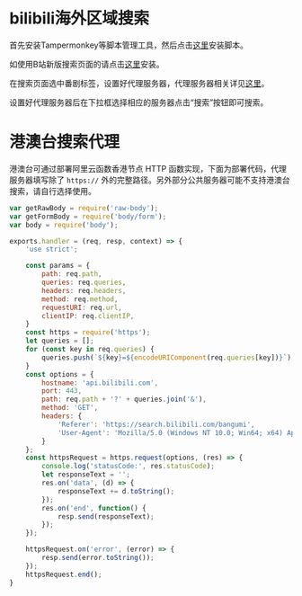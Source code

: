 # bilibili海外区域搜索
首先安装Tampermonkey等脚本管理工具，然后点击[这里](https://github.com/gamekingv/bilibili-oversea-search/raw/main/bilibili-oversea-search.user.js)安装脚本。

如使用B站新版搜索页面的请点击[这里](https://github.com/gamekingv/bilibili-oversea-search/raw/main/bilibili-oversea-search_new.user.js)安装。

在搜索页面选中番剧标签，设置好代理服务器，代理服务器相关详见[这里](https://github.com/yujincheng08/BiliRoaming/wiki/%E5%85%AC%E5%85%B1%E8%A7%A3%E6%9E%90%E6%9C%8D%E5%8A%A1%E5%99%A8)。

设置好代理服务器后在下拉框选择相应的服务器点击“搜索”按钮即可搜索。

# 港澳台搜索代理
港澳台可通过部署阿里云函数香港节点 HTTP 函数实现，下面为部署代码，代理服务器填写除了 `https://` 外的完整路径。另外部分公共服务器可能不支持港澳台搜索，请自行选择使用。

```javascript
var getRawBody = require('raw-body');
var getFormBody = require('body/form');
var body = require('body');

exports.handler = (req, resp, context) => {
    'use strict';

    const params = {
        path: req.path,
        queries: req.queries,
        headers: req.headers,
        method: req.method,
        requestURI: req.url,
        clientIP: req.clientIP,
    }
    const https = require('https');
    let queries = [];
    for (const key in req.queries) {
        queries.push(`${key}=${encodeURIComponent(req.queries[key])}`);
    }
    const options = {
        hostname: 'api.bilibili.com',
        port: 443,
        path: req.path + '?' + queries.join('&'),
        method: 'GET',
        headers: {
            'Referer': 'https://search.bilibili.com/bangumi',
            'User-Agent': 'Mozilla/5.0 (Windows NT 10.0; Win64; x64) AppleWebKit/537.36 (KHTML, like Gecko) Chrome/93.0.4577.82 Safari/537.36 Edg/93.0.961.52'
        }
    };
    const httpsRequest = https.request(options, (res) => {
        console.log('statusCode:', res.statusCode);
        let responseText = '';
        res.on('data', (d) => {
            responseText += d.toString();
        });
        res.on('end', function() {
            resp.send(responseText);
        });
    });

    httpsRequest.on('error', (error) => {
        resp.send(error.toString());
    });
    httpsRequest.end();
}
```
